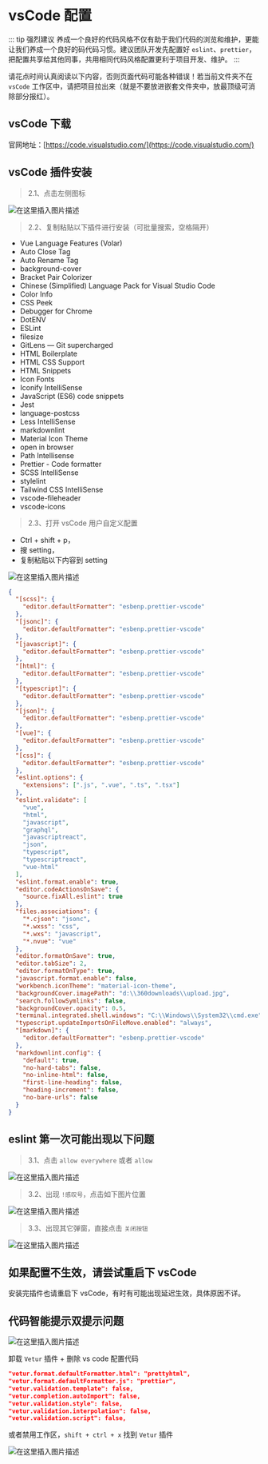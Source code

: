 # vsCode 配置

::: tip 强烈建议
养成一个良好的代码风格不仅有助于我们代码的浏览和维护，更能让我们养成一个良好的码代码习惯。建议团队开发先配置好 `eslint`、`prettier`，把配置共享给其他同事，共用相同代码风格配置更利于项目开发、维护。
:::

请花点时间认真阅读以下内容，否则页面代码可能各种错误！若当前文件夹不在 `vsCode` 工作区中，请把项目拉出来（就是不要放进嵌套文件夹中，放最顶级可消除部分报红）。

## vsCode 下载

官网地址：[https://code.visualstudio.com/](https://code.visualstudio.com/)

## vsCode 插件安装

> 2.1、点击左侧图标

![在这里插入图片描述](https://img-blog.csdnimg.cn/202103142212293.png)

> 2.2、复制粘贴以下插件进行安装（可批量搜索，空格隔开）

- Vue Language Features (Volar)
- Auto Close Tag
- Auto Rename Tag
- background-cover
- Bracket Pair Colorizer
- Chinese (Simplified) Language Pack for Visual Studio Code
- Color Info
- CSS Peek
- Debugger for Chrome
- DotENV
- ESLint
- filesize
- GitLens — Git supercharged
- HTML Boilerplate
- HTML CSS Support
- HTML Snippets
- Icon Fonts
- Iconify IntelliSense
- JavaScript (ES6) code snippets
- Jest
- language-postcss
- Less IntelliSense
- markdownlint
- Material Icon Theme
- open in browser
- Path Intellisense
- Prettier - Code formatter
- SCSS IntelliSense
- stylelint
- Tailwind CSS IntelliSense
- vscode-fileheader
- vscode-icons

> 2.3、打开 vsCode 用户自定义配置

- Ctrl + shift + p，
- 搜 setting，
- 复制粘贴以下内容到 setting

![在这里插入图片描述](https://img-blog.csdnimg.cn/20210314234313337.png?x-oss-process=image/watermark,type_ZmFuZ3poZW5naGVpdGk,shadow_10,text_aHR0cHM6Ly9ibG9nLmNzZG4ubmV0L3FxXzM0NDUwNzQx,size_16,color_FFFFFF,t_70)

```json
{
  "[scss]": {
    "editor.defaultFormatter": "esbenp.prettier-vscode"
  },
  "[jsonc]": {
    "editor.defaultFormatter": "esbenp.prettier-vscode"
  },
  "[javascript]": {
    "editor.defaultFormatter": "esbenp.prettier-vscode"
  },
  "[html]": {
    "editor.defaultFormatter": "esbenp.prettier-vscode"
  },
  "[typescript]": {
    "editor.defaultFormatter": "esbenp.prettier-vscode"
  },
  "[json]": {
    "editor.defaultFormatter": "esbenp.prettier-vscode"
  },
  "[vue]": {
    "editor.defaultFormatter": "esbenp.prettier-vscode"
  },
  "[css]": {
    "editor.defaultFormatter": "esbenp.prettier-vscode"
  },
  "eslint.options": {
    "extensions": [".js", ".vue", ".ts", ".tsx"]
  },
  "eslint.validate": [
    "vue",
    "html",
    "javascript",
    "graphql",
    "javascriptreact",
    "json",
    "typescript",
    "typescriptreact",
    "vue-html"
  ],
  "eslint.format.enable": true,
  "editor.codeActionsOnSave": {
    "source.fixAll.eslint": true
  },
  "files.associations": {
    "*.cjson": "jsonc",
    "*.wxss": "css",
    "*.wxs": "javascript",
    "*.nvue": "vue"
  },
  "editor.formatOnSave": true,
  "editor.tabSize": 2,
  "editor.formatOnType": true,
  "javascript.format.enable": false,
  "workbench.iconTheme": "material-icon-theme",
  "backgroundCover.imagePath": "d:\\360downloads\\upload.jpg",
  "search.followSymlinks": false,
  "backgroundCover.opacity": 0.5,
  "terminal.integrated.shell.windows": "C:\\Windows\\System32\\cmd.exe",
  "typescript.updateImportsOnFileMove.enabled": "always",
  "[markdown]": {
    "editor.defaultFormatter": "esbenp.prettier-vscode"
  },
  "markdownlint.config": {
    "default": true,
    "no-hard-tabs": false,
    "no-inline-html": false,
    "first-line-heading": false,
    "heading-increment": false,
    "no-bare-urls": false
  }
}
```

## eslint 第一次可能出现以下问题

> 3.1、点击 `allow everywhere` 或者 `allow`

![在这里插入图片描述](https://img-blog.csdnimg.cn/20210314235038442.png?x-oss-process=image/watermark,type_ZmFuZ3poZW5naGVpdGk,shadow_10,text_aHR0cHM6Ly9ibG9nLmNzZG4ubmV0L3FxXzM0NDUwNzQx,size_16,color_FFFFFF,t_70)

> 3.2、出现 `!感叹号`，点击如下图片位置

![在这里插入图片描述](https://img-blog.csdnimg.cn/20210314235243151.png)

> 3.3、出现其它弹窗，直接点击 `关闭按钮`

![在这里插入图片描述](https://img-blog.csdnimg.cn/20210315104826364.png)

## 如果配置不生效，请尝试重启下 vsCode

安装完插件也请重启下 vsCode，有时有可能出现延迟生效，具体原因不详。

## 代码智能提示双提示问题

![在这里插入图片描述](https://img-blog.csdnimg.cn/4144c48d59c74b9eb312ddfb47ff9263.png)

卸载 `Vetur` 插件 + 删除 vs code 配置代码

```json
"vetur.format.defaultFormatter.html": "prettyhtml",
"vetur.format.defaultFormatter.js": "prettier",
"vetur.validation.template": false,
"vetur.completion.autoImport": false,
"vetur.validation.style": false,
"vetur.validation.interpolation": false,
"vetur.validation.script": false,
```

或者禁用工作区，`shift + ctrl + x` 找到 `Vetur` 插件

![在这里插入图片描述](https://img-blog.csdnimg.cn/a9dc3bd472e14712852fa8d4e85b7f3f.png)

